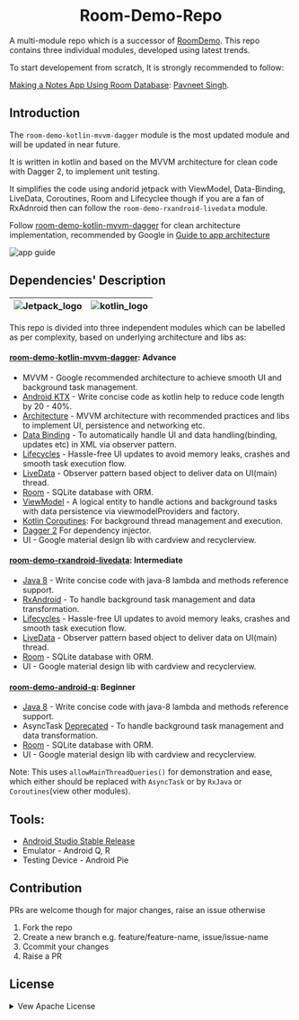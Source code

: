 
<h1 align="center"> Room-Demo-Repo </h1>

A multi-module repo which is a successor of [RoomDemo](https://github.com/Pavneet-Sing/RoomDemo). This repo contains three individual modules, developed using latest trends.

To start developement from scratch, It is strongly recommended to follow:

[Making a Notes App Using Room Database](https://www.pluralsight.com/guides/making-a-notes-app-using-room-database): [Pavneet Singh](https://github.com/Pavneet-Sing).

Introduction
------------

The `room-demo-kotlin-mvvm-dagger` module is the most updated module and will be updated in near future.

It is written in kotlin and based on the MVVM architecture for clean code with Dagger 2, to implement unit testing.

It simplifies the code using andorid jetpack with ViewModel, Data-Binding, LiveData, Coroutines, Room and Lifecyclee though if you are a fan of RxAdnroid then can follow the `room-demo-rxandroid-livedata` module.

Follow [room-demo-kotlin-mvvm-dagger](room-demo-rxandroid-livedata) for clean architecture implementation, recommended by Google in [Guide to app architecture][13]

![app guide][12]


Dependencies' Description
---------

| ![Jetpack_logo][14] | ![kotlin_logo][15] |
|-------------------- | ------------------ |


This repo is divided into three independent modules which can be labelled as per complexity, based on underlying architecture and libs as:

#### [room-demo-kotlin-mvvm-dagger](room-demo-kotlin-mvvm-dagger): Advance

-  MVVM - Google recommended architecture to achieve smooth UI and background task management.
- [Android KTX][2] - Write concise code as kotlin help to reduce code length by 20 - 40%.
- [Architecture][3] - MVVM architecture with recommended practices and libs to implement UI, persistence and networking etc.
- [Data Binding][4] - To automatically handle UI and data handling(binding, updates etc) in XML via observer pattern.
- [Lifecycles][5] - Hassle-free UI updates to avoid memory leaks, crashes and smooth task execution flow.
- [LiveData][6] - Observer pattern based object to deliver data on UI(main) thread.
- [Room][7] - SQLite database with ORM.
- [ViewModel][8] - A logical entity to handle actions and background tasks with data persistence via viewmodelProviders and factory.
- [Kotlin Coroutines][9]: For background thread management and execution.
- [Dagger 2][10] For dependency injector.
- UI - Google material design lib with cardview and recyclerview.

#### [room-demo-rxandroid-livedata](room-demo-rxandroid-livedata): Intermediate

- [Java 8][11] - Write concise code with java-8 lambda and methods reference support.
- [RxAndroid][0] - To handle background task management and data transformation.
- [Lifecycles][5] - Hassle-free UI updates to avoid memory leaks, crashes and smooth task execution flow.
- [LiveData][6] - Observer pattern based object to deliver data on UI(main) thread.
- [Room][7] - SQLite database with ORM.
- UI - Google material design lib with cardview and recyclerview.

#### [room-demo-android-q](room-demo-android-q): Beginner

- [Java 8][11] - Write concise code with java-8 lambda and methods reference support.
- AsyncTask [Deprecated][1] - To handle background task management and data transformation.
- [Room][7] - SQLite database with ORM.
- UI - Google material design lib with cardview and recyclerview.

Note: This uses `allowMainThreadQueries()` for demonstration and ease, which either should be replaced with `AsyncTask` or by `RxJava` or `Coroutines`(view other modules).

Tools:
------

- [Android Studio Stable Release ](https://developer.android.com/studio/)
- Emulator - Android Q, R
- Testing Device - Android Pie

[0]: https://github.com/ReactiveX/RxAndroid
[1]: https://android-review.googlesource.com/c/platform/frameworks/base/+/1156409/6/core/java/android/os/AsyncTask.java
[2]: https://developer.android.com/kotlin/ktx
[3]: https://developer.android.com/jetpack/arch/
[4]: https://developer.android.com/topic/libraries/data-binding/
[5]: https://developer.android.com/topic/libraries/architecture/lifecycle
[6]: https://developer.android.com/topic/libraries/architecture/livedata
[7]: https://developer.android.com/topic/libraries/architecture/room
[8]: https://developer.android.com/topic/libraries/architecture/viewmodel
[9]: https://kotlinlang.org/docs/reference/coroutines-overview.html
[10]: https://dagger.dev/users-guide
[11]: https://developer.android.com/studio/write/java8-support
[12]: https://user-images.githubusercontent.com/11755381/77223442-9c466100-6b82-11ea-89fc-0ac92b0c2104.png
[13]: https://developer.android.com/jetpack/docs/guide
[14]: https://user-images.githubusercontent.com/11755381/77223586-f0057a00-6b83-11ea-8fd0-ca1055ac827d.png
[15]: https://user-images.githubusercontent.com/11755381/77223617-32c75200-6b84-11ea-9477-bca18408173f.png

Contribution
------------

PRs are welcome though for major changes, raise an issue otherwise
1. Fork the repo
2. Create a new branch e.g. feature/feature-name, issue/issue-name
3. Ccommit your changes
4. Raise a PR

License
-----------
<details>
<summary>Vew Apache License</summary>

```
Copyright 2019 Pavneet Singh.

Licensed to the Apache Software Foundation (ASF) under one or more contributor
license agreements.  See the NOTICE file distributed with this work for
additional information regarding copyright ownership.  The ASF licenses this
file to you under the Apache License, Version 2.0 (the "License"); you may not
use this file except in compliance with the License.  You may obtain a copy of
the License at

  http://www.apache.org/licenses/LICENSE-2.0

Unless required by applicable law or agreed to in writing, software
distributed under the License is distributed on an "AS IS" BASIS, WITHOUT
WARRANTIES OR CONDITIONS OF ANY KIND, either express or implied.  See the
License for the specific language governing permissions and limitations under
the License.
```
</details>